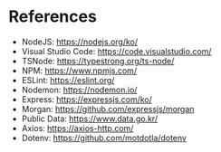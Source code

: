 # References

- NodeJS: https://nodejs.org/ko/
- Visual Studio Code: https://code.visualstudio.com/
- TSNode: https://typestrong.org/ts-node/
- NPM: https://www.npmjs.com/
- ESLint: https://eslint.org/
- Nodemon: https://nodemon.io/
- Express: https://expressjs.com/ko/
- Morgan: https://github.com/expressjs/morgan
- Public Data: https://www.data.go.kr/
- Axios: https://axios-http.com/
- Dotenv: https://github.com/motdotla/dotenv

